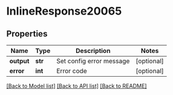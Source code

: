 # InlineResponse20065

## Properties
Name | Type | Description | Notes
------------ | ------------- | ------------- | -------------
**output** | **str** | Set config error message | [optional] 
**error** | **int** | Error code | [optional] 

[[Back to Model list]](../README.md#documentation-for-models) [[Back to API list]](../README.md#documentation-for-api-endpoints) [[Back to README]](../README.md)

